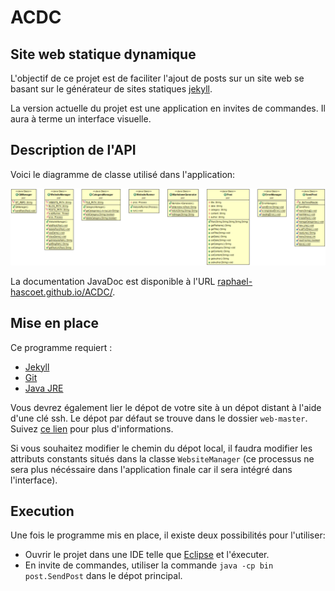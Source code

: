 # ACDC 

## Site web statique dynamique

L'objectif de ce projet est de faciliter l'ajout de posts sur un site web se basant sur le générateur de sites statiques [jekyll](https://jekyllrb.com/). 

La version actuelle du projet est une application en invites de commandes. Il aura à terme un interface visuelle.

## Description de l'API

Voici le diagramme de classe utilisé dans l'application:

![](./img/UML_Post.png)

La documentation JavaDoc est disponible à l'URL [raphael-hascoet.github.io/ACDC/](https://raphael-hascoet.github.io/ACDC/).

## Mise en place

Ce programme requiert :
- [Jekyll](https://jekyllrb.com/)
- [Git](https://git-scm.com/)
- [Java JRE](https://www.oracle.com/technetwork/java/javase/downloads/jre8-downloads-2133155.html)

Vous devrez également lier le dépot de votre site à un dépot distant à l'aide d'une clé ssh. Le dépot par défaut se trouve dans le dossier `web-master`. Suivez [ce lien](https://help.github.com/articles/generating-a-new-ssh-key-and-adding-it-to-the-ssh-agent/#adding-your-ssh-key-to-the-ssh-agent) pour plus d'informations.

Si vous souhaitez modifier le chemin du dépot local, il faudra modifier les attributs constants situés dans la classe `WebsiteManager` (ce processus ne sera plus nécéssaire dans l'application finale car il sera intégré dans l'interface).

## Execution

Une fois le programme mis en place, il existe deux possibilités pour l'utiliser:
- Ouvrir le projet dans une IDE telle que [Eclipse](https://www.eclipse.org/) et l'éxecuter.
- En invite de commandes, utiliser la commande `java -cp bin post.SendPost` dans le dépot principal.
